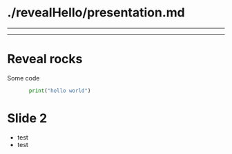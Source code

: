 # ./revealHello/presentation.md
---

---
# Reveal rocks

Some code


```python
       print("hello world")
```

# Slide 2

* test
* test
